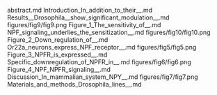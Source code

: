 abstract.md
Introduction_In_addition_to_their__.md
Results__Drosophila__show_significant_modulation__.md
figures/fig9/fig9.png
Figure_1_The_sensitivity_of__.md
NPF_signaling_underlies_the_sensitization__.md
figures/fig10/fig10.png
Figure_2_Down_regulation_of__.md
Or22a_neurons_express_NPF_receptor__.md
figures/fig5/fig5.png
Figure_3_NPFR_is_expressed__.md
Specific_downregulation_of_NPFR_in__.md
figures/fig6/fig6.png
Figure_4_NPF_NPFR_signaling__.md
Discussion_In_mammalian_system_NPY__.md
figures/fig7/fig7.png
Materials_and_methods_Drosophila_lines__.md
